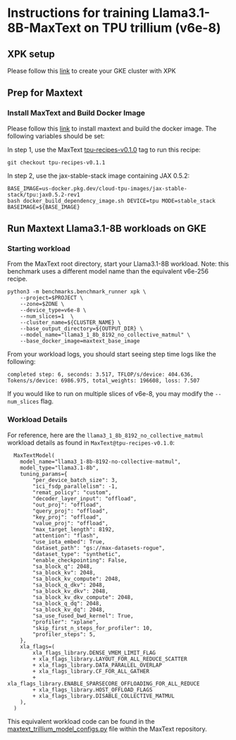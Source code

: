 # Instructions for training Llama3.1-8B-MaxText on TPU trillium (v6e-8)

## XPK setup
Please follow this [link](https://github.com/AI-Hypercomputer/tpu-recipes/blob/main/training/trillium/XPK_README.md) to create your GKE cluster with XPK

## Prep for Maxtext

### Install MaxText and Build Docker Image
Please follow this [link](https://github.com/AI-Hypercomputer/tpu-recipes/blob/main/training/trillium/MAXTEXT_README.md) to install maxtext and build the docker image. The following variables should be set:

In step 1, use the MaxText [tpu-recipes-v0.1.0](https://github.com/AI-Hypercomputer/maxtext/releases/tag/tpu-recipes-v0.1.0) tag to run this recipe:
```
git checkout tpu-recipes-v0.1.1
```

In step 2, use the jax-stable-stack image containing JAX 0.5.2:
```
BASE_IMAGE=us-docker.pkg.dev/cloud-tpu-images/jax-stable-stack/tpu:jax0.5.2-rev1
bash docker_build_dependency_image.sh DEVICE=tpu MODE=stable_stack BASEIMAGE=${BASE_IMAGE}
```

## Run Maxtext Llama3.1-8B workloads on GKE

### Starting workload

From the MaxText root directory, start your Llama3.1-8B workload. Note: this benchmark uses a different model name than the equivalent v6e-256 recipe.
```
python3 -m benchmarks.benchmark_runner xpk \
    --project=$PROJECT \
    --zone=$ZONE \
    --device_type=v6e-8 \
    --num_slices=1  \
    --cluster_name=${CLUSTER_NAME} \
    --base_output_directory=${OUTPUT_DIR} \
    --model_name="llama3_1_8b_8192_no_collective_matmul" \
    --base_docker_image=maxtext_base_image
```

From your workload logs, you should start seeing step time logs like the following:
```
completed step: 6, seconds: 3.517, TFLOP/s/device: 404.636, Tokens/s/device: 6986.975, total_weights: 196608, loss: 7.507
```
If you would like to run on multiple slices of v6e-8, you may modify the `--num_slices` flag.

### Workload Details

For reference, here are the `llama3_1_8b_8192_no_collective_matmul` workload details as found in `MaxText@tpu-recipes-v0.1.0`:

```
  MaxTextModel(
    model_name="llama3_1-8b-8192-no-collective-matmul",
    model_type="llama3.1-8b",
    tuning_params={
        "per_device_batch_size": 3,
        "ici_fsdp_parallelism": -1,
        "remat_policy": "custom",
        "decoder_layer_input": "offload",
        "out_proj": "offload",
        "query_proj": "offload",
        "key_proj": "offload",
        "value_proj": "offload",
        "max_target_length": 8192,
        "attention": "flash",
        "use_iota_embed": True,
        "dataset_path": "gs://max-datasets-rogue",
        "dataset_type": "synthetic",
        "enable_checkpointing": False,
        "sa_block_q": 2048,
        "sa_block_kv": 2048,
        "sa_block_kv_compute": 2048,
        "sa_block_q_dkv": 2048,
        "sa_block_kv_dkv": 2048,
        "sa_block_kv_dkv_compute": 2048,
        "sa_block_q_dq": 2048,
        "sa_block_kv_dq": 2048,
        "sa_use_fused_bwd_kernel": True,
        "profiler": "xplane",
        "skip_first_n_steps_for_profiler": 10,
        "profiler_steps": 5,
    },
    xla_flags=(
        xla_flags_library.DENSE_VMEM_LIMIT_FLAG
        + xla_flags_library.LAYOUT_FOR_ALL_REDUCE_SCATTER
        + xla_flags_library.DATA_PARALLEL_OVERLAP
        + xla_flags_library.CF_FOR_ALL_GATHER
        + xla_flags_library.ENABLE_SPARSECORE_OFFLOADING_FOR_ALL_REDUCE
        + xla_flags_library.HOST_OFFLOAD_FLAGS
        + xla_flags_library.DISABLE_COLLECTIVE_MATMUL
    ),
  )
```

This equivalent workload code can be found in the [maxtext_trillium_model_configs.py](https://github.com/AI-Hypercomputer/maxtext/blob/tpu-recipes-v0.1.0/benchmarks/maxtext_trillium_model_configs.py#L858-L901) file within the MaxText repository.